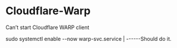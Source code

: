 # Cloudflare-Warp
Can’t start Cloudflare WARP client

sudo systemctl enable --now warp-svc.service    |  ------Should do it.
